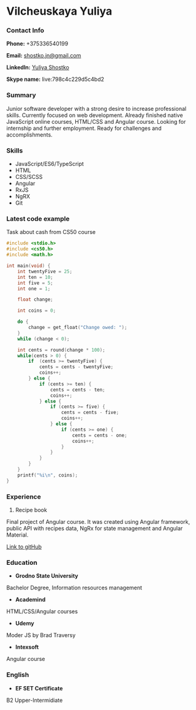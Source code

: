 # Vilcheuskaya Yuliya

### Contact Info

**Phone:** +375336540199

**Email:** shostko.jn@gmail.com

**LinkedIn:** [Yuliya Shostko](https://www.linkedin.com/in/yulia-shostko-241003144/)

**Skype name:** live:798c4c229d5c4bd2

### Summary

Junior software developer with a strong desire to increase professional skills. Currently
focused on web development. Already finished native JavaScript online courses, HTML/CSS and Angular course.
Looking for internship and further employment. Ready for challenges and accomplishments.

### Skills

* JavaScript/ES6/TypeScript
* HTML
* CSS/SCSS
* Angular
* RxJS
* NgRX
* Git

### Latest code example

Task about cash from CS50 course

```c
#include <stdio.h>
#include <cs50.h>
#include <math.h>

int main(void) {
    int twentyFive = 25;
    int ten = 10;
    int five = 5;
    int one = 1;

    float change;

    int coins = 0;

    do {
        change = get_float("Change owed: ");
    }
    while (change < 0);

    int cents = round(change * 100);
    while(cents > 0) {
        if  (cents >= twentyFive) {
            cents = cents - twentyFive;
            coins++;
        } else {
            if (cents >= ten) {
                cents = cents - ten;
                coins++;
            } else {
                if (cents >= five) {
                    cents = cents - five;
                    coins++;
                } else {
                    if (cents >= one) {
                        cents = cents - one;
                        coins++;
                    }
                }
            }  
        }
    }
    printf("%i\n", coins);
}
```

### Experience

1. Recipe book

Final project of Angular course. It was created using Angular
framework, public API with recipes data, NgRx for
state management and Angular Material.

[Link to gitHub](https://github.com/shostiyuliya/recipe-book-project)

### Education

* **Grodno State University**

Bachelor Degree, Information
resources management

* **Academind**

HTML/CSS/Angular courses

* **Udemy**

Moder JS by Brad Traversy

* **Intexsoft**

Angular course

### English

* **EF SET Certificate**

B2 Upper-Intermidiate
